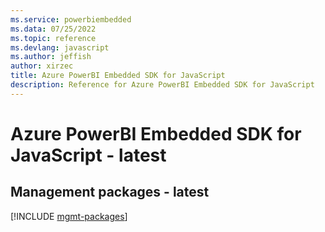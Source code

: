 ```yaml
---
ms.service: powerbiembedded
ms.data: 07/25/2022
ms.topic: reference
ms.devlang: javascript
ms.author: jeffish
author: xirzec
title: Azure PowerBI Embedded SDK for JavaScript
description: Reference for Azure PowerBI Embedded SDK for JavaScript
---
```

# Azure PowerBI Embedded SDK for JavaScript - latest

## Management packages - latest
[!INCLUDE [mgmt-packages](powerbi-embedded-mgmt-index.md)]